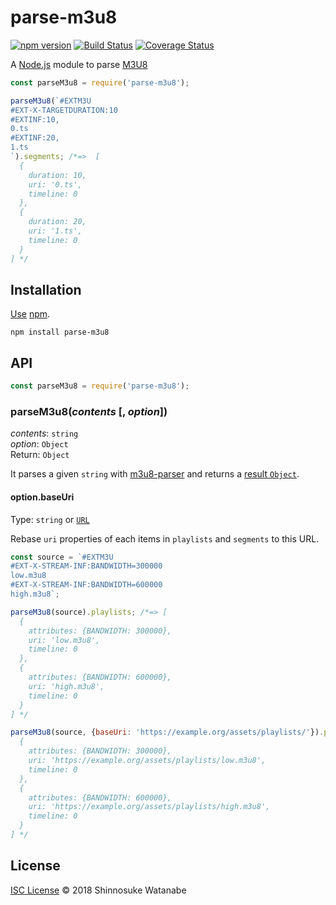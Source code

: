 # parse-m3u8

[![npm version](https://img.shields.io/npm/v/parse-m3u8.svg)](https://www.npmjs.com/package/parse-m3u8)
[![Build Status](https://travis-ci.com/shinnn/parse-m3u8.svg?branch=master)](https://travis-ci.com/shinnn/parse-m3u8)
[![Coverage Status](https://img.shields.io/coveralls/shinnn/parse-m3u8.svg)](https://coveralls.io/github/shinnn/parse-m3u8?branch=master)

A [Node.js](https://nodejs.org/) module to parse [M3U8](https://en.wikipedia.org/wiki/M3U#M3U8)

```javascript
const parseM3u8 = require('parse-m3u8');

parseM3u8(`#EXTM3U
#EXT-X-TARGETDURATION:10
#EXTINF:10,
0.ts
#EXTINF:20,
1.ts
`).segments; /*=>  [
  {
    duration: 10,
    uri: '0.ts',
    timeline: 0
  },
  {
    duration: 20,
    uri: '1.ts',
    timeline: 0
  }
] */
```

## Installation

[Use](https://docs.npmjs.com/cli/install) [npm](https://docs.npmjs.com/getting-started/what-is-npm).

```
npm install parse-m3u8
```

## API

```javascript
const parseM3u8 = require('parse-m3u8');
```

### parseM3u8(*contents* [, *option*])

*contents*: `string`  
*option*: `Object`  
Return: `Object`

It parses a given `string` with [m3u8-parser](https://github.com/videojs/m3u8-parser) and returns a [result `Object`](https://github.com/videojs/m3u8-parser#parsed-output).

#### option.baseUri

Type: `string` or [`URL`](https://nodejs.org/api/url.html#url_class_url)

Rebase `uri` properties of each items in `playlists` and `segments` to this URL.

```javascript
const source = `#EXTM3U
#EXT-X-STREAM-INF:BANDWIDTH=300000
low.m3u8
#EXT-X-STREAM-INF:BANDWIDTH=600000
high.m3u8`;

parseM3u8(source).playlists; /*=> [
  {
    attributes: {BANDWIDTH: 300000},
    uri: 'low.m3u8',
    timeline: 0
  },
  {
    attributes: {BANDWIDTH: 600000},
    uri: 'high.m3u8',
    timeline: 0
  }
] */

parseM3u8(source, {baseUri: 'https://example.org/assets/playlists/'}).playlists; /*=> [
  {
    attributes: {BANDWIDTH: 300000},
    uri: 'https://example.org/assets/playlists/low.m3u8',
    timeline: 0
  },
  {
    attributes: {BANDWIDTH: 600000},
    uri: 'https://example.org/assets/playlists/high.m3u8',
    timeline: 0
  }
] */
```

## License

[ISC License](./LICENSE) © 2018 Shinnosuke Watanabe
